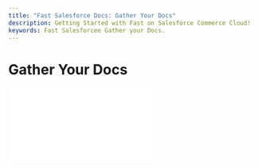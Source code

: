 ```yaml
---
title: "Fast Salesforce Docs: Gather Your Docs"
description: Getting Started with Fast on Salesforce Commerce Cloud!
keywords: Fast Salesforcee Gather your Docs.
---
```


# Gather Your Docs

<embed src="/reusables/for-developers/_gather-your-docs.md" />
